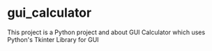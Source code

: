 # gui_calculator
This project is a Python project and about GUI Calculator which uses Python's Tkinter Library for GUI
